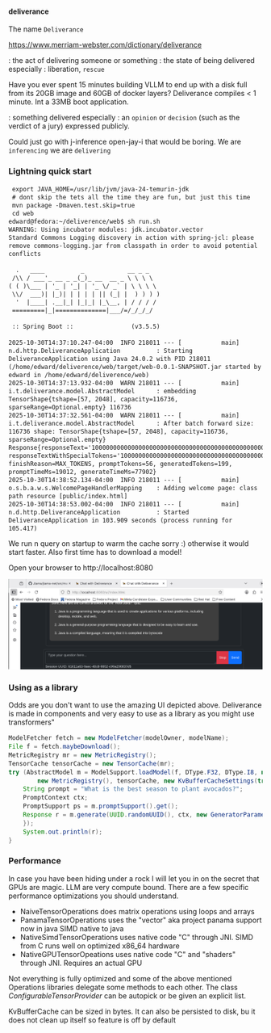 #### deliverance

The name `Deliverance` 

https://www.merriam-webster.com/dictionary/deliverance

: the act of delivering someone or something : the state of being delivered
especially : liberation, `rescue`

Have you ever spent 15 minutes building VLLM to end up with a disk full from its 20GB image and 60GB of docker layers?
Deliverance compiles < 1 minute. Int a 33MB boot application.

: something delivered
especially : an `opinion` or `decision` (such as the verdict of a jury) expressed publicly.

Could just go with j-inference open-jay-i that would be boring. We are `inferencing` we are
`delivering`

### Lightning quick start 

```shell
 export JAVA_HOME=/usr/lib/jvm/java-24-temurin-jdk
 # dont skip the tets all the time they are fun, but just this time
 mvn package -Dmaven.test.skip=true
 cd web
edward@fedora:~/deliverence/web$ sh run.sh 
WARNING: Using incubator modules: jdk.incubator.vector
Standard Commons Logging discovery in action with spring-jcl: please remove commons-logging.jar from classpath in order to avoid potential conflicts

  .   ____          _            __ _ _
 /\\ / ___'_ __ _ _(_)_ __  __ _ \ \ \ \
( ( )\___ | '_ | '_| | '_ \/ _` | \ \ \ \
 \\/  ___)| |_)| | | | | || (_| |  ) ) ) )
  '  |____| .__|_| |_|_| |_\__, | / / / /
 =========|_|==============|___/=/_/_/_/

 :: Spring Boot ::                (v3.5.5)

2025-10-30T14:37:10.247-04:00  INFO 218011 --- [           main] n.d.http.DeliveranceApplication          : Starting DeliveranceApplication using Java 24.0.2 with PID 218011 (/home/edward/deliverence/web/target/web-0.0.1-SNAPSHOT.jar started by edward in /home/edward/deliverence/web)
2025-10-30T14:37:13.932-04:00  WARN 218011 --- [           main] i.t.deliverance.model.AbstractModel      : embedding TensorShape{tshape=[57, 2048], capacity=116736, sparseRange=Optional.empty} 116736
2025-10-30T14:37:32.561-04:00  WARN 218011 --- [           main] i.t.deliverance.model.AbstractModel      : After batch forward size: 116736 shape: TensorShape{tshape=[57, 2048], capacity=116736, sparseRange=Optional.empty}
Response{responseText='10000000000000000000000000000000000000000000000000000000000000000000000000000000000000000000000000000000000000000000000000000000000000000000000000000000000000000000000000000000000000000000000000000000', responseTextWithSpecialTokens='10000000000000000000000000000000000000000000000000000000000000000000000000000000000000000000000000000000000000000000000000000000000000000000000000000000000000000000000000000000000000000000000000000000', finishReason=MAX_TOKENS, promptTokens=56, generatedTokens=199, promptTimeMs=19012, generateTimeMs=77902}
2025-10-30T14:38:52.134-04:00  INFO 218011 --- [           main] o.s.b.a.w.s.WelcomePageHandlerMapping    : Adding welcome page: class path resource [public/index.html]
2025-10-30T14:38:53.002-04:00  INFO 218011 --- [           main] n.d.http.DeliveranceApplication          : Started DeliveranceApplication in 103.909 seconds (process running for 105.417)

```
We run n query on startup to warm the cache sorry :) otherwise it would start faster. Also first time has to 
download a model!

Open your browser to http://localhost:8080

<p align="center">
  <img src="deliv.png"  alt="Deliver me">
</p>

### Using as a library
Odds are you don't want to use the amazing UI depicted above. Deliverance is made in components and 
very easy to use as a library as you might use transformers"

```java
ModelFetcher fetch = new ModelFetcher(modelOwner, modelName);
File f = fetch.maybeDownload();
MetricRegistry mr = new MetricRegistry();
TensorCache tensorCache = new TensorCache(mr);
try (AbstractModel m = ModelSupport.loadModel(f, DType.F32, DType.I8, new ConfigurableTensorProvider(tensorCache),
        new MetricRegistry(), tensorCache, new KvBufferCacheSettings(true))) {
    String prompt = "What is the best season to plant avocados?";
    PromptContext ctx;
    PromptSupport ps = m.promptSupport().get();
    Response r = m.generate(UUID.randomUUID(), ctx, new GeneratorParameters().withSeed(42), (s1, f1) -> {
    });
    System.out.println(r);
}
```

### Performance

In case you have been hiding under a rock I will let you in on the secret that GPUs are magic. LLM are very
compute bound. There are a few specific performance optimizations you should understand.

- NaiveTensorOperations does matrix operations using loops and arrays
- PanamaTensorOperations uses the "vector" aka project panama support now in java SIMD native to java
- NativeSimdTensorOperations uses native code "C" through JNI. SIMD from C runs well on optimized x86_64 hardware
- NativeGPUTensorOpeations uses native code "C" and "shaders" through JNI. Requires an actual GPU

Not everything is fully optimized and some of the above mentioned Operations libraries delegate some methods to 
each other. The class *ConfigurableTensorProvider* can be autopick or be given an explicit list.

KvBufferCache can be sized in bytes. It can also be persisted to disk, bu it does not clean up itself so feature is off by default
